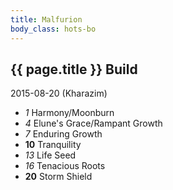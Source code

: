 ```yaml
---
title: Malfurion
body_class: hots-bo
---
```


## {{ page.title }} Build
2015-08-20 (Kharazim)

-   _1_  Harmony/Moonburn
-   _4_  Elune's Grace/Rampant Growth
-   _7_  Enduring Growth
- __10__ Tranquility
-  _13_  Life Seed
-  _16_  Tenacious Roots
- __20__ Storm Shield







